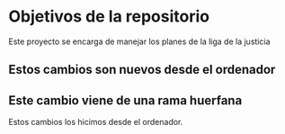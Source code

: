 # Objetivos de la repositorio

Este proyecto se encarga de manejar los planes de la liga de la justicia

## Estos cambios son nuevos desde el ordenador
## Este cambio viene de una rama huerfana

Estos cambios los hicimos desde el ordenador.